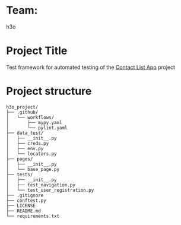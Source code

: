 # Team: 
h3o 

# Project Title
Test framework for automated testing of the [Contact List App](https://thinking-tester-contact-list.herokuapp.com/) project

# Project structure
```
h3o_project/
├── .github/
│   └── workflows/
│       ├── mypy.yaml
│       └── pylint.yaml
├── data_test/
│   ├── __init__.py
│   ├── creds.py
│   ├── env.py
│   └── locators.py
├── pages/
│   ├── __init__.py
│   └── base_page.py
├── tests/
│   ├── __init__.py
│   ├── test_navigation.py
│   └── test_user_registration.py
├── .gitignore 
├── conftest.py
├── LICENSE 
├── README.md
└── requirements.txt
```